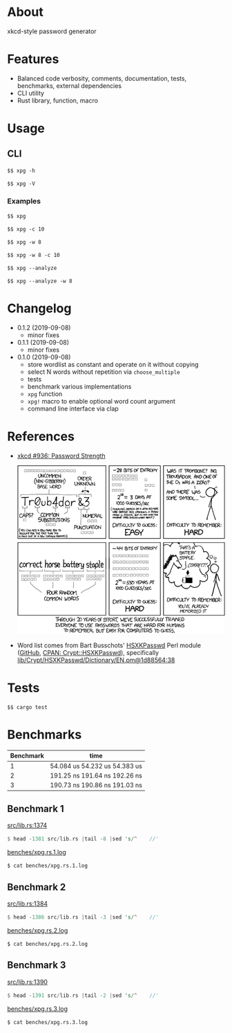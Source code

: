 # About

xkcd-style password generator

# Features

* Balanced code verbosity, comments, documentation, tests, benchmarks, external
  dependencies
* CLI utility
* Rust library, function, macro

# Usage

## CLI

~~~
$$ xpg -h
~~~

~~~
$$ xpg -V
~~~

### Examples

~~~
$$ xpg
~~~

~~~
$$ xpg -c 10
~~~

~~~
$$ xpg -w 8
~~~

~~~
$$ xpg -w 8 -c 10
~~~

~~~
$$ xpg --analyze
~~~

~~~
$$ xpg --analyze -w 8
~~~

# Changelog

* 0.1.2 (2019-09-08)
    * minor fixes
* 0.1.1 (2019-09-08)
    * minor fixes
* 0.1.0 (2019-09-08)
    * store wordlist as constant and operate on it without copying
    * select N words without repetition via `choose_multiple`
    * tests
    * benchmark various implementations
    * `xpg` function
    * `xpg!` macro to enable optional word count argument
    * command line interface via clap

# References

* [xkcd #936: Password Strength](https://xkcd.com/936/)

  ![](fig/password_strength.png)

* Word list comes from Bart Busschots'
  [HSXKPasswd](https://www.bartbusschots.ie/s/publications/software/xkpasswd/)
  Perl module ([GitHub](https://github.com/bbusschots/hsxkpasswd),
  [CPAN: Crypt::HSXKPasswd](http://search.cpan.org/perldoc?Crypt%3A%3AHSXKPasswd)),
  specifically
  [lib/Crypt/HSXKPasswd/Dictionary/EN.pm@1d88564:38](https://github.com/bbusschots/hsxkpasswd/blob/1d88564d5bf74cf48025b372bcb635fc022962dd/lib/Crypt/HSXKPasswd/Dictionary/EN.pm#L38)

# Tests

~~~
$$ cargo test
~~~

# Benchmarks

Benchmark | time
---|---
1 | 54.084 us 54.232 us 54.383 us
2 | 191.25 ns 191.64 ns 192.26 ns
3 | 190.73 ns 190.86 ns 191.03 ns

## Benchmark 1

[src/lib.rs:1374](src/lib.rs#L1374)

~~~rust
$ head -1381 src/lib.rs |tail -8 |sed 's/^    //'
~~~

[benches/xpg.rs.1.log](benches/xpg.rs.1.log)

~~~
$ cat benches/xpg.rs.1.log
~~~

## Benchmark 2

[src/lib.rs:1384](src/lib.rs#L1384)

~~~rust
$ head -1386 src/lib.rs |tail -3 |sed 's/^    //'
~~~

[benches/xpg.rs.2.log](benches/xpg.rs.2.log)

~~~
$ cat benches/xpg.rs.2.log
~~~

## Benchmark 3

[src/lib.rs:1390](src/lib.rs#L1390)

~~~rust
$ head -1391 src/lib.rs |tail -2 |sed 's/^    //'
~~~

[benches/xpg.rs.3.log](benches/xpg.rs.3.log)

~~~
$ cat benches/xpg.rs.3.log
~~~


